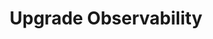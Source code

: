 ---
title: "Upgrade Observability"
linkTitle: "Upgrade Observability"
description: "Guides to upgrade your observability platform for {{% ctx %}}."
weight: 1000
---